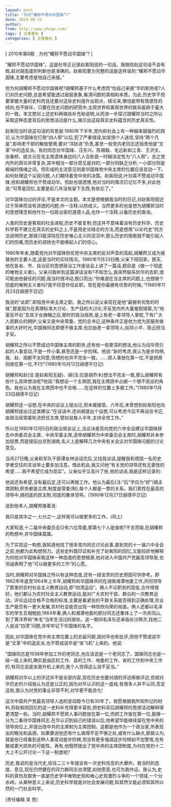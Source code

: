 ```yaml
---
layout: post
title: "为何“耀邦不愿动华国锋”?"
date: 2010-08-15
author: 
from: http://www.yhcqw.com/
tags: [ 炎黄春秋 ]
categories: [ 炎黄春秋 ]
---
```



[ 2010年第8期　为何“耀邦不愿动华国锋”? ]


“耀邦不愿动华国锋”。这是杜导正记录赵紫阳说的一句话。我相信赵这句话不会有假,赵对胡态度的判断也是准确的。赵紫阳更为完整的话是这样说的:“耀邦不愿动华国锋,主要考虑是怕自己来接。”


但为何胡耀邦不愿动华国锋呢?胡耀邦基于什么考虑而“怕自己来接”华的职务呢?人们对历史问题,总是希望能透过层层表象,看清问题的真相和本质。为此,历史学不但要掌握大量的史料而且还要对这些史料提升出观点、结论来,哪怕是带有情感性的倾向,也不排斥。只要在历史问题的研究中,主观世界和客观世界的联系能趋于最大的一致。本文想对上述史料再做些补充和说明,从而进一步探讨胡耀邦当时之所以采取这种态度背后的思想活动是什么,揭示出这段真实史料蕴含的历史真实性。


赵紫阳当时说这句话的背景是:1980年下半年,党内和社会上有一种越来越强烈的舆论,认为华国锋在打倒“四人帮”以后,犯了严重错误,如宣扬个人迷信,坚持“两个凡是”,影响老干部的解放使用,要对“洋跃进”负责,甚至一些党内老同志还指责他是“文革”中的造反派。有的同志对华国锋、汪东兴、陈锡联、毛远新和江青、王洪文、张春桥、姚文元在毛主席遗体身边的八人合影竟一时糊涂定性为“八人帮”。总之党内外的舆论非常复杂,其中相当一部分意见是对的,一部分则缺乏分析,一小部分则是极端的情绪之词。但形成的主流意见则是华国锋党中央主席的位置应该变动一下。如何处理这个尖锐问题,人们期待着党中央的决策。赵紫阳说,叶剑英不赞成动华国锋,他和胡耀邦也不赞成动华。但赵也很遗憾,他对当时的情况已记忆不多,对此他说:“可零星回忆,主要是前几年没有留下东西,有些忘了。”


对华国锋功过的评论,不是本文的主题。本文是想根据我当时的日记,对赵紫阳叙述过于简单而没有讲透的问题,作一注释,以防歧义。当然更多的也是想为胡耀邦当时的思想理念和他作为一位政治家的道德人品,也作一个注释,以备历史的查询。


人类的历史是客观的社会进程,历史不能复制,但这并不意味着没有历史科学。历史科学若不建立在真实的史料之上,不是用史论结合的方法,而是想用“以论代史”的方法说明历史,那就只能深陷在历史唯心主义的泥沼中,那么历史的挽歌就不能引起人们的伤痛,而历史的颂扬也不能唤起人们的信心。


1980年年末,随着党内对华国锋担任党中央主席的反对声音的高起,胡耀邦又成为接替他的主要人选,这是当时的实际情况。1980年11月23日晚,父亲下班回家。那天,他在各省、市、自治区的思想政治工作座谈会上讲了一篇话,题目是《做一个彻底的唯物主义者》。父亲问我听到这篇讲话没有?不知怎么,我突然联系到华的去职,很可能由他替任的问题,我当时很冲动,脱口而出:“你难道在当主席的问题上,也想做个彻底的唯物主义者吗?我不同意你任此职。现在是你最据有优势的时候。”(1980年11月23日胡德平日记)


我说的“此职”,即指党中央主席之职。我之所以说父亲现在是他“最据有优势的时候”,那是因为在真理标准大讨论、生产目的大讨论,平反党内外大量冤假错案,为“地富反坏右”及其子女摘帽之后,那时的政治局势,是上有老一辈领导人掌舵,下有广大人民群众的拥护,父亲又是中央常委、党的总书记,这种条件正是他为党为民服务做事的大好时光,华国锋同志即便不做主席,也应由老一辈领导人,如邓小平、陈云担当才妥。


胡耀邦之所以不赞成动华国锋主席的职务,还有他一些更深的想法,他认为动华而引起的人事变动,不是一件小事,甚至还是一步险棋。他说:“新的考虑,我认为是步险棋,我、赵、胡都不太同意,但想的也并不完全一致。……把人事放在第一位,不是把原则放在第一位,不行!”(1980年10月12日胡德平日记)


胡耀邦和赵(注:是赵紫阳无疑)、胡(注:应是胡乔木)想法不完全一致,那么胡耀邦有些什么具体想法呢?他说:“我想设一个主席团,我在主席团中占据一个很不突出的角色。我也认为我在主席团中也不合格……在这样的位置上多做工作。”(1980年11月23日胡德平日记)


胡耀邦这一设想,在中央的会议上提出过,但未被接受。六年后,未曾想到赵紫阳也向胡耀邦提出过这类建议:“在谈话中,还向胡提出个设想,可以考虑今后不再设总书记,由政治局常委轮流担任主席,譬如说每人半年,主持全党工作。”


所以在1980年12月5日的政治局会议上,当议决是否向党的六中全会建议华国锋辞去中央委员会主席、中央军委主席,选举胡耀邦为中央委员会主席时,胡耀邦并未参加投票,而是提前出京到湖南,名义上是解释几次中央有关会议对华国锋问题的讨论意见。


当月27日晚,父亲和军队干部谭友林谈话完后,又找我谈话,提醒我和德国一名历史学者交往的言谈举止要多加注意。借此机会,我又问他“有关党的领导还有无更改的希望……我不希望它成为现实”。父亲似乎又高兴了些,他的谈话,我是这样记录的:


他说还有希望,没有最后定,还可以再做工作。他认为最后(注:“后”字应为“好”)搞主席团制,职务都是主席,制度是常委(制),每个人都是一票的关系。我们索性在最高的领导中,搞彻底的民主制,彻底的集体领导。(1980年12月27日胡德平日记)

说到他本人,胡耀邦接着说:

我只是其中之一,七分之一,这样我可以做更多的工作。(同上)

大家知道,十二届中央委员会只有六位常委,那第七个人是谁呢?不言而喻,在胡耀邦的构想中,非华国锋莫属。


为了实现这一构想,我知道他找了很多党内同志讨论此事,直到党的十一届六中全会之前,他都为此构想努力。这些史料既印证和补充了赵紫阳的回忆,又能较好地解释为何他对华国锋采取这样一种态度的思想根源,他对进入中国共产党最高领导层,也坦诚表明了他“可以做更多的工作”的心愿。


当时,胡耀邦对华国锋之所以有这种态度,还有一段宝贵的历史原因可供参考。即1962年年底至1964年上半年,胡耀邦和华国锋共同在湖南湘潭地委工作,共同领导了那里的农村社会主义教育运动,即“四清运动”。俩人不论职务的高低,合作得很好。他们都认为农村社会主义教育运动,是对广大农村干部、群众的一次教育运动。评论运动合格不合格的标准,主要是看紧张的干群关系能否得到正确处理,农业生产能否有一更大发展,农村社会能否出现一种欣欣向荣的局面。俩人还都以毛泽东的学生互相勉励,1964年春,俩人和湘潭地委的部分同志还集体上了一次井冈山,到了黄洋界和“朱毛”当年生活过的居处。这一期间毛泽东还亲临长沙两次,找他二人座谈“四清”问题,并牢牢记下华国锋的名字。

因此,对华国锋在党中央主席位置上的去留问题,胡对华也有批评,但他不赞成说华是“文革”中的造反派,也不赞成说华是“坐飞机”上来的。他说:


“国锋同志是1938年参加工作的老同志,也应该说是一个老同志了。国锋同志也是一级一级上来的,确实是由区的工作、县的工作、地委的工作、省的工作到中央工作的,有同志说是坐直升机上来的,我个人觉得这么说不妥当。”


胡耀邦对华以上的评述并不是全部内容,现在历史也要对胡的评述再做评述,但胡对华历史的介绍我认为还是公正的,因为对华认识的这一底线,有很多人并不认同,否定这些,我认为对党的事业非常不利,对华更不能丑化!


这次中国共产党最高领导人选的变动距今已有30年了。我愿根据我所知所记的材料,将赵紫阳回忆的这一史料补充得更丰富些,把史料背后胡耀邦的思想活动解释得更清楚一些。当时,胡耀邦不愿把人事问题放在第一位,而把工作放在第一位,能够一分为二看待华国锋同志,在华认识到自己的错误以后,他希望华能继续留在党中央的领导岗位上,并提出改中共的主席制为主席团制。这都是他作为一个政治家,所表现出的眼光和品德。如果要说他还有什么做得不足不够之处,或有什么缺点,那我认为,就是他已经看到这种人事变动是步险棋,但没有更多强调这步险棋如不加警惕,也有酿成更大损失的可能性。再有,他既然提出了党中央的主席团制度,为何在党的十二大上不公开讨论一下这一制度呢?


历史,我说的是当代史,往往二三十年就会有一次史料信息的大爆炸。我当时的态度、意见,现在仍然健在的邓力群同志也清楚,如他愿意,也可为我作证。我认为,史料的真伪及取舍一直是历史学中唯物史观和唯心史观激烈斗争的一个领域,一个分水岭。从某种意义上来说,历史科学就是对社会发展问题,知其然又能必须知其所以然的一门社会科学。

(责任编辑 吴 思)


